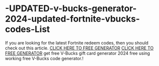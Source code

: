 # -UPDATED-v-bucks-generator-2024-updated-fortnite-vbucks-codes-List
If you are looking for the latest Fortnite redeem codes, then you should check out this article.  [CLICK HERE TO FREE GENERATOR](https://appbitly.com/oIFMp)  [CLICK HERE TO FREE GENERATOR](https://appbitly.com/QTyCq)  get free V-Bucks gift card generator 2024 free using working free V-Bucks code generator.!
